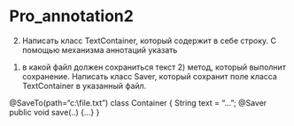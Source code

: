 # Pro_annotation2


2. Написать класс TextContainer, который содержит в себе строку. С помощью механизма аннотаций указать
1) в какой файл должен сохраниться текст 2) метод, который выполнит сохранение. Написать класс Saver,
который сохранит поле класса TextContainer в указанный файл.

@SaveTo(path=“c:\\file.txt”)
class Container {
String text = “…”;
@Saver
public void save(..) {…}
}
